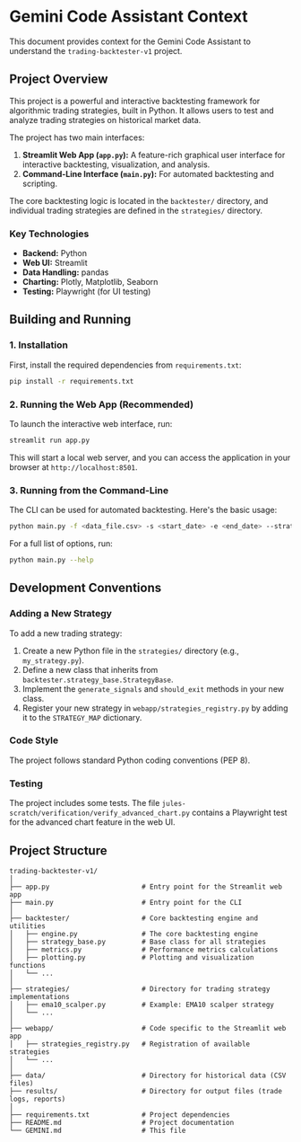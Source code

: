 # Gemini Code Assistant Context

This document provides context for the Gemini Code Assistant to understand the `trading-backtester-v1` project.

## Project Overview

This project is a powerful and interactive backtesting framework for algorithmic trading strategies, built in Python. It allows users to test and analyze trading strategies on historical market data.

The project has two main interfaces:

1.  **Streamlit Web App (`app.py`):** A feature-rich graphical user interface for interactive backtesting, visualization, and analysis.
2.  **Command-Line Interface (`main.py`):** For automated backtesting and scripting.

The core backtesting logic is located in the `backtester/` directory, and individual trading strategies are defined in the `strategies/` directory.

### Key Technologies

*   **Backend:** Python
*   **Web UI:** Streamlit
*   **Data Handling:** pandas
*   **Charting:** Plotly, Matplotlib, Seaborn
*   **Testing:** Playwright (for UI testing)

## Building and Running

### 1. Installation

First, install the required dependencies from `requirements.txt`:

```bash
pip install -r requirements.txt
```

### 2. Running the Web App (Recommended)

To launch the interactive web interface, run:

```bash
streamlit run app.py
```

This will start a local web server, and you can access the application in your browser at `http://localhost:8501`.

### 3. Running from the Command-Line

The CLI can be used for automated backtesting. Here's the basic usage:

```bash
python main.py -f <data_file.csv> -s <start_date> -e <end_date> --strategy <StrategyName>
```

For a full list of options, run:

```bash
python main.py --help
```

## Development Conventions

### Adding a New Strategy

To add a new trading strategy:

1.  Create a new Python file in the `strategies/` directory (e.g., `my_strategy.py`).
2.  Define a new class that inherits from `backtester.strategy_base.StrategyBase`.
3.  Implement the `generate_signals` and `should_exit` methods in your new class.
4.  Register your new strategy in `webapp/strategies_registry.py` by adding it to the `STRATEGY_MAP` dictionary.

### Code Style

The project follows standard Python coding conventions (PEP 8).

### Testing

The project includes some tests. The file `jules-scratch/verification/verify_advanced_chart.py` contains a Playwright test for the advanced chart feature in the web UI.

## Project Structure

```
trading-backtester-v1/
│
├── app.py                       # Entry point for the Streamlit web app
├── main.py                      # Entry point for the CLI
│
├── backtester/                  # Core backtesting engine and utilities
│   ├── engine.py                # The core backtesting engine
│   ├── strategy_base.py         # Base class for all strategies
│   ├── metrics.py               # Performance metrics calculations
│   ├── plotting.py              # Plotting and visualization functions
│   └── ...
│
├── strategies/                  # Directory for trading strategy implementations
│   ├── ema10_scalper.py         # Example: EMA10 scalper strategy
│   └── ...
│
├── webapp/                      # Code specific to the Streamlit web app
│   ├── strategies_registry.py   # Registration of available strategies
│   └── ...
│
├── data/                        # Directory for historical data (CSV files)
├── results/                     # Directory for output files (trade logs, reports)
│
├── requirements.txt             # Project dependencies
├── README.md                    # Project documentation
└── GEMINI.md                    # This file
```

